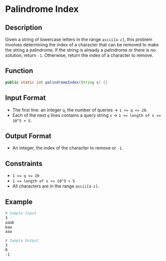 # Palindrome Index

## Description

Given a string of lowercase letters in the range `ascii[a-z]`, this problem involves determining the index of a character that can be removed to make the string a palindrome. If the string is already a palindrome or there is no solution, return `-1`. Otherwise, return the index of a character to remove.

## Function

```java
public static int palindromeIndex(String s) {}
```

## Input Format

- The first line: an integer `q`, the number of queries &rarr; `1 <= q <= 20`.
- Each of the next `q` lines contains a query string `s` &rarr; `1 <= length of s <= 10^5 + 5`.

## Output Format

- An integer, the index of the character to remove or `-1`.

## Constraints

- `1 <= q <= 20`
- `1 <= length of s <= 10^5 + 5`
- All characters are in the range `ascii[a-z]`.

## Example

```bash
# Sample Input
3
aaab
baa
aaa

# Sample Output
3
0
-1
```
